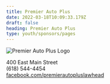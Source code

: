 ```yaml
---
title: Premier Auto Plus
date: 2022-03-18T10:09:33.179Z
draft: false
heading: Premier Auto Plus
type: youth/sponsors/pages
---
```

![Premier Auto Plus Logo](https://res.cloudinary.com/robinson-soccer/image/upload/v1647439936/Youth/Sponsors/premier-auto-plus_t1vb0k.png)

400 East Main Street\
(618) 544-4454\
[facebook.com/premierautopluslawhead](https://www.facebook.com/premierautopluslawhead/)